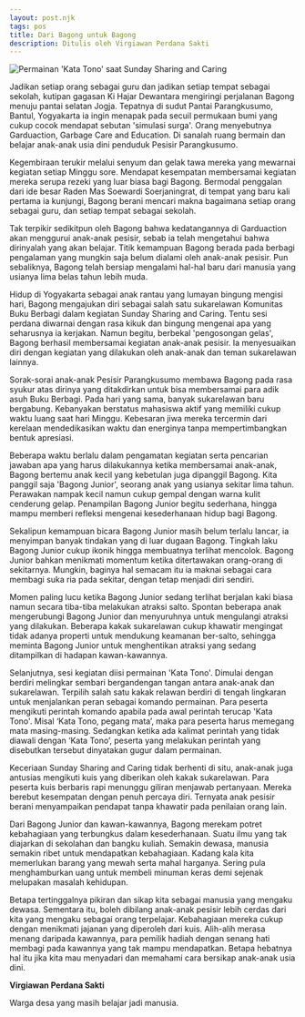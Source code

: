 ```yaml
---
layout: post.njk
tags: pos
title: Dari Bagong untuk Bagong
description: Ditulis oleh Virgiawan Perdana Sakti
---
```

<!--StartFragment-->



![Permainan 'Kata Tono' saat Sunday Sharing and Caring ](/images/uploads/img-20230208-wa0016.jpg)

Jadikan setiap orang sebagai guru dan jadikan setiap tempat sebagai sekolah, kutipan gagasan Ki Hajar Dewantara mengiringi perjalanan Bagong menuju pantai selatan Jogja. Tepatnya di sudut Pantai Parangkusumo, Bantul, Yogyakarta ia ingin menapak pada secuil permukaan bumi yang cukup cocok mendapat sebutan 'simulasi surga'. Orang menyebutnya Garduaction, Garbage Care and Education. Di sanalah ruang bermain dan belajar anak-anak usia dini penduduk Pesisir Parangkusumo.

Kegembiraan terukir melalui senyum dan gelak tawa mereka yang mewarnai kegiatan setiap Minggu sore. Mendapat kesempatan membersamai kegiatan mereka serupa rezeki yang luar biasa bagi Bagong. Bermodal penggalan dari ide besar Raden Mas Soewardi Soerjaningrat, di tempat yang baru kali pertama ia kunjungi, Bagong berani mencari makna bagaimana setiap orang sebagai guru, dan setiap tempat sebagai sekolah.

Tak terpikir sedikitpun oleh Bagong bahwa kedatangannya di Garduaction akan menggurui anak-anak pesisir, sebab ia telah mengetahui bahwa dirinyalah yang akan belajar. Titik kemampuan Bagong berada pada berbagi pengalaman yang mungkin saja belum dialami oleh anak-anak pesisir. Pun sebaliknya, Bagong telah bersiap mengalami hal-hal baru dari manusia yang usianya lima belas tahun lebih muda.

Hidup di Yogyakarta sebagai anak rantau yang lumayan bingung mengisi hari, Bagong mengajukan diri sebagai salah satu sukarelawan Komunitas Buku Berbagi dalam kegiatan Sunday Sharing and Caring. Tentu sesi perdana diwarnai dengan rasa kikuk dan bingung mengenai apa yang seharusnya ia kerjakan. Namun begitu, berbekal 'pengosongan gelas', Bagong berhasil membersamai kegiatan anak-anak pesisir. Ia menyesuaikan diri dengan kegiatan yang dilakukan oleh anak-anak dan teman sukarelawan lainnya.

Sorak-sorai anak-anak Pesisir Parangkusumo membawa Bagong pada rasa syukur atas dirinya yang ditakdirkan untuk bisa membersamai para adik asuh Buku Berbagi. Pada hari yang sama, banyak sukarelawan baru bergabung. Kebanyakan berstatus mahasiswa aktif yang memiliki cukup waktu luang saat hari Minggu. Kebesaran jiwa mereka tercermin dari kerelaan mendedikasikan waktu dan energinya tanpa mempertimbangkan bentuk apresiasi.

Beberapa waktu berlalu dalam pengamatan kegiatan serta pencarian jawaban apa yang harus dilakukannya ketika membersamai anak-anak, Bagong bertemu anak kecil yang kebetulan juga dipanggil Bagong. Kita panggil saja 'Bagong Junior', seorang anak yang usianya sekitar lima tahun. Perawakan nampak kecil namun cukup gempal dengan warna kulit cenderung gelap. Penampilan Bagong Junior begitu sederhana, hingga mampu memberi refleksi mengenai kesederhanaan hidup bagi Bagong.

Sekalipun kemampuan bicara Bagong Junior masih belum terlalu lancar, ia menyimpan banyak tindakan yang di luar dugaan Bagong. Tingkah laku Bagong Junior cukup ikonik hingga membuatnya terlihat mencolok. Bagong Junior bahkan menikmati momentum ketika ditertawakan orang-orang di sekitarnya. Mungkin, baginya hal semacam itu ia maknai sebagai cara membagi suka ria pada sekitar, dengan tetap menjadi diri sendiri.

Momen paling lucu ketika Bagong Junior sedang terlihat berjalan kaki biasa namun secara tiba-tiba melakukan atraksi salto. Spontan beberapa anak mengerubungi Bagong Junior dan menyuruhnya untuk mengulangi atraksi yang dilakukan. Beberapa kakak sukarelawan cukup khawatir mengingat tidak adanya properti untuk mendukung keamanan ber-salto, sehingga meminta Bagong Junior untuk menghentikan atraksi yang sedang ditampilkan di hadapan kawan-kawannya.

Selanjutnya, sesi kegiatan diisi permainan 'Kata Tono'. Dimulai dengan berdiri melingkar sembari bergandengan tangan antara anak-anak dan sukarelawan. Terpilih salah satu kakak relawan berdiri di tengah lingkaran untuk menjalankan peran sebagai komando permainan. Para peserta mengikuti perintah komando apabila pada awal perintah terucap 'Kata Tono'. Misal ‘Kata Tono, pegang mata’, maka para peserta harus memegang mata masing-masing. Sedangkan ketika ada kalimat perintah yang tidak diawali dengan ‘Kata Tono’, peserta yang melakukan perintah yang disebutkan tersebut dinyatakan gugur dalam permainan.

Keceriaan Sunday Sharing and Caring tidak berhenti di situ, anak-anak juga antusias mengikuti kuis yang diberikan oleh kakak sukarelawan. Para peserta kuis berbaris rapi menunggu giliran menjawab pertanyaan. Mereka berebut kesempatan dengan penuh percaya diri. Ternyata anak pesisir berani menyampaikan pendapat tanpa khawatir pada penilaian orang lain.

Dari Bagong Junior dan kawan-kawannya, Bagong merekam potret kebahagiaan yang terbungkus dalam kesederhanaan. Suatu ilmu yang tak diajarkan di sekolahan dan bangku kuliah. Semakin dewasa, manusia semakin ribet untuk mendapatkan kebahagiaan. Kadang kala kita memerlukan barang yang mewah serta mahal harganya. Sering pula menghamburkan uang untuk membeli minuman keras demi sejenak melupakan masalah kehidupan.

Betapa tertinggalnya pikiran dan sikap kita sebagai manusia yang mengaku dewasa. Sementara itu, boleh dibilang anak-anak pesisir lebih cerdas dari kita yang mengaku sebagai orang terpelajar. Kebahagiaan mereka cukup dengan menikmati jajanan yang diperoleh dari kuis. Alih-alih merasa menang daripada kawannya, para pemilik hadiah dengan senang hati membagi pada kawannya yang tak mampu mendapatkan. Betapa hebatnya hal itu jika kita mau menyadari dan memahami cara bersikap anak-anak usia dini.



**V﻿irgiawan Perdana Sakti**

W﻿arga desa yang masih belajar jadi manusia.

<!--EndFragment-->